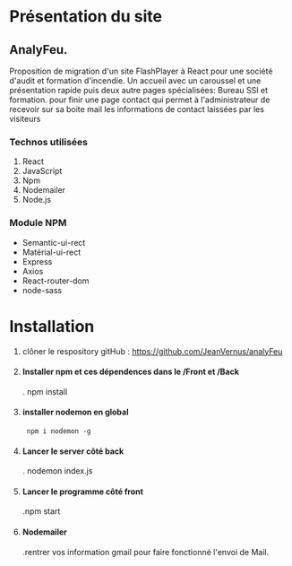 
# Présentation du site

## AnalyFeu.

Proposition de migration d'un site FlashPlayer à React pour une société d'audit et formation d'incendie.
Un accueil avec un caroussel  et une présentation rapide puis deux autre pages spécialisées: Bureau SSI et formation. pour finir une page contact qui permet à l'administrateur de recevoir sur sa boite mail les informations de contact laissées par les visiteurs 

### Technos utilisées

1. React
1. JavaScript
1. Npm
1. Nodemailer
1. Node.js

### Module NPM

* Semantic-ui-rect
* Matérial-ui-rect
* Express
* Axios
* React-router-dom
* node-sass

# Installation

1. clôner le respository gitHub : https://github.com/JeanVernus/analyFeu

1. #### Installer npm et ces dépendences dans le /Front et /Back
      . npm install
1. #### installer nodemon en global
        npm i nodemon -g
1. #### Lancer le server côté back
      . nodemon index.js
1. #### Lancer le programme côté front
      .npm start
1. #### Nodemailer
      .rentrer vos information gmail pour faire fonctionné l'envoi de Mail.
